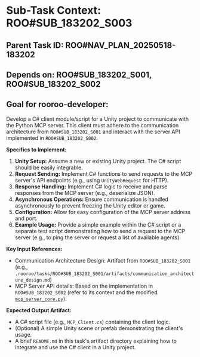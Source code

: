 # Sub-Task Context: ROO#SUB_183202_S003
## Parent Task ID: ROO#NAV_PLAN_20250518-183202
## Depends on: ROO#SUB_183202_S001, ROO#SUB_183202_S002
## Goal for rooroo-developer:
Develop a C# client module/script for a Unity project to communicate with the Python MCP server. This client must adhere to the communication architecture from `ROO#SUB_183202_S001` and interact with the server API implemented in `ROO#SUB_183202_S002`.

**Specifics to Implement:**
1.  **Unity Setup:** Assume a new or existing Unity project. The C# script should be easily integrable.
2.  **Request Sending:** Implement C# functions to send requests to the MCP server's API endpoints (e.g., using `UnityWebRequest` for HTTP).
3.  **Response Handling:** Implement C# logic to receive and parse responses from the MCP server (e.g., deserialize JSON).
4.  **Asynchronous Operations:** Ensure communication is handled asynchronously to prevent freezing the Unity editor or game.
5.  **Configuration:** Allow for easy configuration of the MCP server address and port.
6.  **Example Usage:** Provide a simple example within the C# script or a separate test script demonstrating how to send a request to the MCP server (e.g., to ping the server or request a list of available agents).

**Key Input References:**
*   Communication Architecture Design: Artifact from `ROO#SUB_183202_S001` (e.g., `.rooroo/tasks/ROO#SUB_183202_S001/artifacts/communication_architecture_design.md`)
*   MCP Server API details: Based on the implementation in `ROO#SUB_183202_S002` (refer to its context and the modified [`mcp_server_core.py`](.rooroo/tasks/ROO#SUB_PLAN_20250518-170411_S001/mcp_server_core.py)).

**Expected Output Artifact:**
*   A C# script file (e.g., `MCP_Client.cs`) containing the client logic.
*   (Optional) A simple Unity scene or prefab demonstrating the client's usage.
*   A brief `README.md` in this task's artifact directory explaining how to integrate and use the C# client in a Unity project.